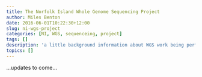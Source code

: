 ```yaml
---
title: The Norfolk Island Whole Genome Sequencing Project
author: Miles Benton
date: 2016-06-01T10:22:30+12:00
slug: ni-wgs-project
categories: [NI, WGS, sequenceing, project]
tags: []
description: 'a little background information about WGS work being performed in the NI genetic isolate'
topics: []
---
```


...updates to come...
